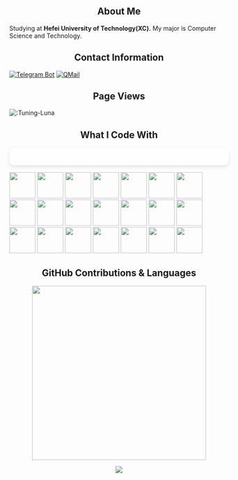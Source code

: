 <h2 align="center">About Me</h2>

Studying at **Hefei University of Technology(XC).**
My major is Computer Science and Technology.

<h2 align="center">Contact Information</h2>

[![Telegram Bot](https://img.shields.io/badge/Telegram-@TuningLunaPMBot-2CA5E0?style=for-the-badge&logo=telegram&logoColor=white&labelColor=000000)](https://t.me/TuningLunaPMBot)
[![QMail](https://img.shields.io/badge/QMail-2081672492@qq.com-666666?style=for-the-badge&logo=tencentqq&logoColor=white&labelColor=000000)](mailto:2081672492@qq.com)

<h2 align="center">Page Views</h2>

![:Tuning-Luna](https://count.getloli.com/get/@Tuning-Luna?theme=nekopara)

<h2 align="center">What I Code With</h2>
<p style="position: relative; padding: 20px; font-size: 16px; line-height: 1.6;">
  <span style="
            position: absolute;
            top: 0;
            left: 0;
            width: 100%;
            height: 100%;
            background: rgba(255, 255, 255, 0.2); 
            z-index: -1;
            border-radius: 10px; 
            box-shadow: 0 4px 10px rgba(0, 0, 0, 0.1);
        ">
  </span>

  <a><img src="https://cdn.jsdelivr.net/gh/devicons/devicon@latest/icons/html5/html5-original.svg" width="60"
      height="60" /></a>
  <a><img src="https://cdn.jsdelivr.net/gh/devicons/devicon@latest/icons/css3/css3-original.svg" width="60"
      height="60" /></a>
  <a><img src="https://cdn.jsdelivr.net/gh/devicons/devicon@latest/icons/javascript/javascript-original.svg" width="60"
      height="60" /></a>
  <a><img src="https://cdn.jsdelivr.net/gh/devicons/devicon@latest/icons/bootstrap/bootstrap-original.svg" width="60"
      height="60" /></a>
  <a><img src="https://cdn.jsdelivr.net/gh/devicons/devicon@latest/icons/jquery/jquery-original.svg" width="60"
      height="60" /></a>
  <a><img src="https://cdn.jsdelivr.net/gh/devicons/devicon@latest/icons/vuejs/vuejs-original.svg" width="60"
      height="60" /></a>
  <a><img src="https://cdn.jsdelivr.net/gh/devicons/devicon@latest/icons/react/react-original.svg" width="60"
      height="60" /></a>
  <a><img src="https://cdn.jsdelivr.net/gh/devicons/devicon@latest/icons/nodejs/nodejs-original.svg" width="60"
      height="60" /></a>
  <a><img src="https://cdn.jsdelivr.net/gh/devicons/devicon@latest/icons/express/express-original.svg" width="60"
      height="60" /></a>
  <a><img src="https://cdn.jsdelivr.net/gh/devicons/devicon@latest/icons/java/java-original.svg" width="60"
      height="60" /></a>
  <a><img src="https://cdn.jsdelivr.net/gh/devicons/devicon@latest/icons/python/python-original.svg" width="60"
      height="60" /></a>
  <a><img src="https://cdn.jsdelivr.net/gh/devicons/devicon@latest/icons/mysql/mysql-original.svg" width="60"
      height="60" /></a>
  <a><img src="https://cdn.jsdelivr.net/gh/devicons/devicon@latest/icons/npm/npm-original-wordmark.svg" width="60"
      height="60" /></a>
  <a><img src="https://cdn.jsdelivr.net/gh/devicons/devicon@latest/icons/intellij/intellij-original.svg" width="60"
      height="60" /></a>
  <a><img src="https://cdn.jsdelivr.net/gh/devicons/devicon@latest/icons/pycharm/pycharm-original.svg" width="60"
      height="60" /></a>
  <a><img src="https://cdn.jsdelivr.net/gh/devicons/devicon@latest/icons/vscode/vscode-original.svg" width="60"
      height="60" /></a>
  <a><img src="https://cdn.jsdelivr.net/gh/devicons/devicon@latest/icons/git/git-original.svg" width="60"
      height="60" /></a>
  <a><img src="https://cdn.jsdelivr.net/gh/devicons/devicon@latest/icons/github/github-original.svg" width="60"
      height="60" /></a>
  <a><img src="https://cdn.jsdelivr.net/gh/devicons/devicon@latest/icons/markdown/markdown-original.svg" width="60"
      height="60" /></a>
  <a><img src="https://cdn.jsdelivr.net/gh/devicons/devicon@latest/icons/linux/linux-original.svg" width="60"
      height="60" /></a>
  <a><img src="https://cdn.jsdelivr.net/gh/devicons/devicon@latest/icons/debian/debian-original.svg" width="60"
      height="60" /></a>

</p>


<h2 align="center">GitHub Contributions & Languages</h2>


<div align="center">

<img
  src="https://github-readme-stats.vercel.app/api/top-langs/?username=Tuning-Luna&show_icons=true&count_private=true&title_color=ffffff&text_color=ffffff&layout=compact&bg_color=0d1117&locale=en&hide_border=0"
  width="400"
/>

<img
  src="https://github-readme-stats.vercel.app/api?username=Tuning-Luna&title_color=ffffff&text_color=ffffff&layout=compact&width=350&bg_color=0d1117&locale=cn&hide_border=0"
/>

</div>

